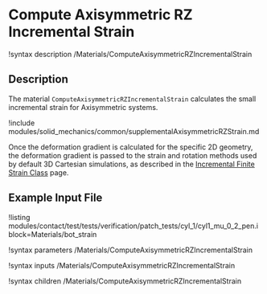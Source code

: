# Compute Axisymmetric RZ Incremental Strain

!syntax description /Materials/ComputeAxisymmetricRZIncrementalStrain

## Description

The material `ComputeAxisymmetricRZIncrementalStrain` calculates the small incremental strain for
Axisymmetric systems.

!include modules/solid_mechanics/common/supplementalAxisymmetricRZStrain.md

Once the deformation gradient is calculated for the specific 2D geometry, the deformation gradient is
passed to the strain and rotation methods used by default 3D Cartesian simulations, as described in
the [Incremental Finite Strain Class](ComputeIncrementalSmallStrain.md) page.

## Example Input File

!listing modules/contact/test/tests/verification/patch_tests/cyl_1/cyl1_mu_0_2_pen.i
         block=Materials/bot_strain

!syntax parameters /Materials/ComputeAxisymmetricRZIncrementalStrain

!syntax inputs /Materials/ComputeAxisymmetricRZIncrementalStrain

!syntax children /Materials/ComputeAxisymmetricRZIncrementalStrain
